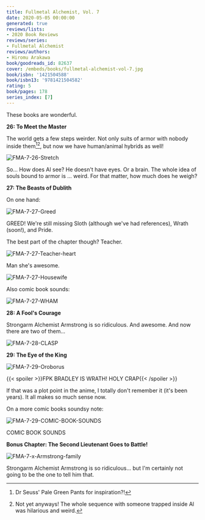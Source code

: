 ```yaml
---
title: Fullmetal Alchemist, Vol. 7
date: 2020-05-05 00:00:00
generated: true
reviews/lists:
- 2020 Book Reviews
reviews/series:
- Fullmetal Alchemist
reviews/authors:
- Hiromu Arakawa
book/goodreads_id: 82637
cover: /embeds/books/fullmetal-alchemist-vol-7.jpg
book/isbn: '1421504588'
book/isbn13: '9781421504582'
rating: 5
book/pages: 178
series_index: [7]
---
```

These books are wonderful.  

**26: To Meet the Master**  

<!--more-->

The world gets a few steps weirder. Not only suits of armor with nobody inside them[^inside][^yet], but now we have human/animal hybrids as well!  

![FMA-7-26-Stretch](/embeds/books/attachments/fma-7-26-stretch.png)  

So... How does Al see? He doesn't have eyes. Or a brain. The whole idea of souls bound to armor is ... weird. For that matter, how much does he weigh?  

**27: The Beasts of Dublith**  

On one hand:  

![FMA-7-27-Greed](/embeds/books/attachments/fma-7-27-greed.png)  

GREED! We're still missing Sloth (although we've had references), Wrath (soon!), and Pride.  

The best part of the chapter though? Teacher.  

![FMA-7-27-Teacher-heart](/embeds/books/attachments/fma-7-27-teacher-heart.png)  

Man she's awesome.  

![FMA-7-27-Housewife](/embeds/books/attachments/fma-7-27-housewife.png)  

Also comic book sounds:  

![FMA-7-27-WHAM](/embeds/books/attachments/fma-7-27-wham.png)  

**28: A Fool's Courage**  

Strongarm Alchemist Armstrong is so ridiculous. And awesome. And now there are two of them...  

![FMA-7-28-CLASP](/embeds/books/attachments/fma-7-28-clasp.png)  

**29: The Eye of the King**  

![FMA-7-29-Oroborus](/embeds/books/attachments/fma-7-29-oroborus.png)  

{{< spoiler >}}FPK BRADLEY IS WRATH! HOLY CRAP{{< /spoiler >}}  

If that was a plot point in the anime, I totally don't remember it (it's been years). It all makes so much sense now.  

On a more comic books soundsy note:  

![FMA-7-29-COMIC-BOOK-SOUNDS](/embeds/books/attachments/fma-7-29-comic-book-sounds.png)  

COMIC BOOK SOUNDS  

**Bonus Chapter: The Second Lieutenant Goes to Battle!**  

![FMA-7-x-Armstrong-family](/embeds/books/attachments/fma-7-x-armstrong-family.png)  

Strongarm Alchemist Armstrong is so ridiculous... but I'm certainly not going to be the one to tell him that.  

[^inside]: Dr Seuss' Pale Green Pants for inspiration?!  

[^yet]: Not yet anyways! The whole sequence with someone trapped inside Al was hilarious and weird.